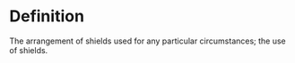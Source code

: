 # Definition

The arrangement of shields used for any particular circumstances; the
use of shields.

